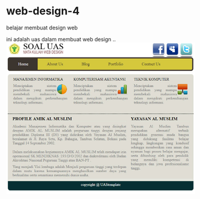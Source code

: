 # web-design-4
belajar membuat design web

ini adalah uas dalam membuat web design ..<br>
<img src="template.jpg">
